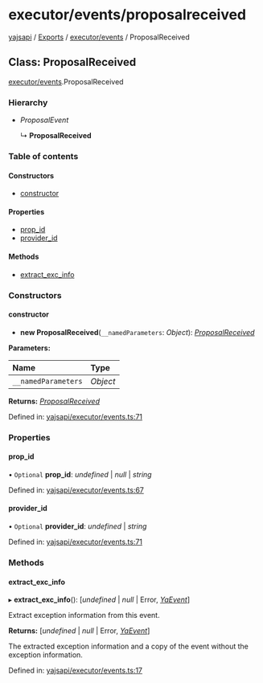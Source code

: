 # executor/events/proposalreceived

[yajsapi](https://github.com/golemfactory/yagna-docs/tree/9699eb3e934dbc2c15063c37bc7a317a2c47fef4/yajsapi/README.md) / [Exports](https://github.com/golemfactory/yagna-docs/tree/9699eb3e934dbc2c15063c37bc7a317a2c47fef4/yajsapi/modules.md) / [executor/events](../yajsapi-2/executor_events.md) / ProposalReceived

## Class: ProposalReceived

[executor/events](../yajsapi-2/executor_events.md).ProposalReceived

### Hierarchy

* _ProposalEvent_

  ↳ **ProposalReceived**

### Table of contents

#### Constructors

* [constructor](executor_events.proposalreceived.md#constructor)

#### Properties

* [prop\_id](executor_events.proposalreceived.md#prop_id)
* [provider\_id](executor_events.proposalreceived.md#provider_id)

#### Methods

* [extract\_exc\_info](executor_events.proposalreceived.md#extract_exc_info)

### Constructors

#### constructor

+ **new ProposalReceived**\(`__namedParameters`: _Object_\): [_ProposalReceived_](executor_events.proposalreceived.md)

**Parameters:**

| Name | Type |
| :--- | :--- |
| `__namedParameters` | _Object_ |

**Returns:** [_ProposalReceived_](executor_events.proposalreceived.md)

Defined in: [yajsapi/executor/events.ts:71](https://github.com/golemfactory/yajsapi/blob/0a8d8c8/yajsapi/executor/events.ts#L71)

### Properties

#### prop\_id

• `Optional` **prop\_id**: _undefined_ \| _null_ \| _string_

Defined in: [yajsapi/executor/events.ts:67](https://github.com/golemfactory/yajsapi/blob/0a8d8c8/yajsapi/executor/events.ts#L67)

#### provider\_id

• `Optional` **provider\_id**: _undefined_ \| _string_

Defined in: [yajsapi/executor/events.ts:71](https://github.com/golemfactory/yajsapi/blob/0a8d8c8/yajsapi/executor/events.ts#L71)

### Methods

#### extract\_exc\_info

▸ **extract\_exc\_info**\(\): \[_undefined_ \| _null_ \| Error, [_YaEvent_](executor_events.yaevent.md)\]

Extract exception information from this event.

**Returns:** \[_undefined_ \| _null_ \| Error, [_YaEvent_](executor_events.yaevent.md)\]

The extracted exception information and a copy of the event without the exception information.

Defined in: [yajsapi/executor/events.ts:17](https://github.com/golemfactory/yajsapi/blob/0a8d8c8/yajsapi/executor/events.ts#L17)

